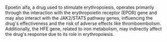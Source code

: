 Epoetin alfa, a drug used to stimulate erythropoiesis, operates primarily through the interaction with the erythropoietin receptor (EPOR) gene and may also interact with the JAK2/STAT5 pathway genes, influencing the drug's effectiveness and the risk of adverse effects like thromboembolism. Additionally, the HFE gene, related to iron metabolism, may indirectly affect the drug's response due to its role in erythropoiesis.